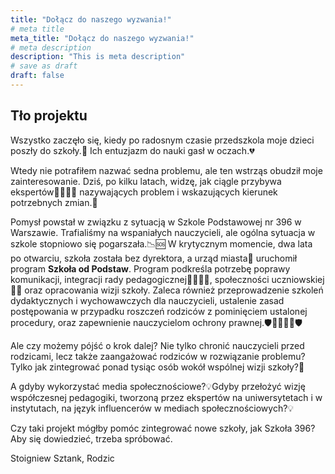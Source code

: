 ```yaml
---
title: "Dołącz do naszego wyzwania!"
# meta title
meta_title: "Dołącz do naszego wyzwania!"
# meta description
description: "This is meta description"
# save as draft
draft: false
---
```

## Tło projektu

Wszystko zaczęło się, kiedy po radosnym czasie przedszkola moje dzieci poszły do szkoły.:school: Ich entuzjazm do nauki gasł w oczach.:broken_heart:

Wtedy nie potrafiłem nazwać sedna problemu, ale ten wstrząs obudził moje zainteresowanie. Dziś, po kilku latach, widzę, jak ciągle przybywa ekspertów:superhero_woman::superhero_man: nazywających problem i wskazujących kierunek potrzebnych zmian.:compass:

Pomysł powstał w związku z sytuacją w Szkole Podstawowej nr 396 w Warszawie. Trafialiśmy na wspaniałych nauczycieli, ale ogólna sytuacja w szkole stopniowo się pogarszała.:chart_with_downwards_trend::sos: W krytycznym momencie, dwa lata po otwarciu, szkoła została bez dyrektora, a urząd miasta:office: uruchomił program **Szkoła od Podstaw**. Program podkreśla potrzebę poprawy komunikacji, integracji rady pedagogicznej:woman_teacher::man_teacher:, społeczności uczniowskiej:girl::boy: oraz opracowania wizji szkoły. Zaleca również przeprowadzenie szkoleń dydaktycznych i wychowawczych dla nauczycieli, ustalenie zasad postępowania w przypadku roszczeń rodziców z pominięciem ustalonej procedury, oraz zapewnienie nauczycielom ochrony prawnej.:shield::woman_teacher::man_teacher::shield:

Ale czy możemy pójść o krok dalej? Nie tylko chronić nauczycieli przed rodzicami, lecz także zaangażować rodziców w rozwiązanie problemu? Tylko jak zintegrować ponad tysiąc osób wokół wspólnej wizji szkoły?:handshake:

A gdyby wykorzystać media społecznościowe?:bulb:Gdyby przełożyć wizję współczesnej pedagogiki, tworzoną przez ekspertów na uniwersytetach i w instytutach, na język influencerów w mediach społecznościowych?:bulb:

Czy taki projekt mógłby pomóc zintegrować nowe szkoły, jak Szkoła 396? Aby się dowiedzieć, trzeba spróbować.

Stoigniew Sztank, Rodzic